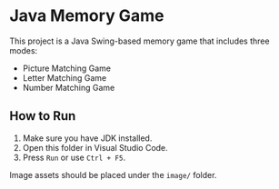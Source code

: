 # Java Memory Game

This project is a Java Swing-based memory game that includes three modes:
- Picture Matching Game
- Letter Matching Game
- Number Matching Game

## How to Run

1. Make sure you have JDK installed.
2. Open this folder in Visual Studio Code.
3. Press `Run` or use `Ctrl + F5`.

Image assets should be placed under the `image/` folder.
